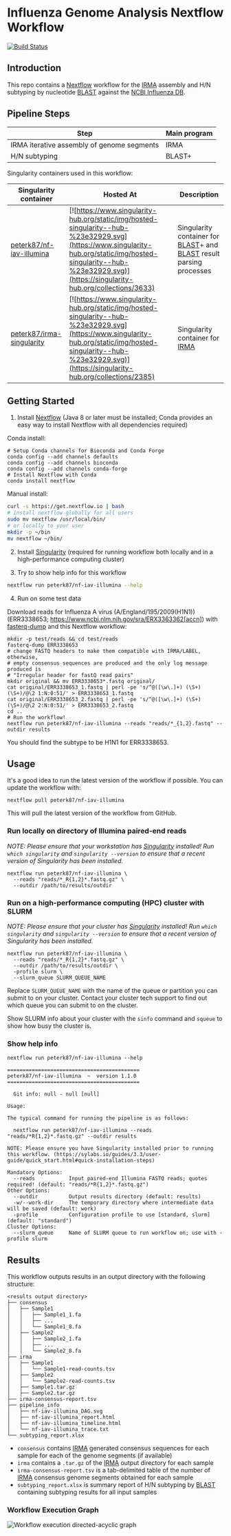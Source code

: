 # Influenza Genome Analysis Nextflow Workflow

[![Build Status](https://dev.azure.com/peterkruczkiewicz/nf-iav-illumina/_apis/build/status/peterk87.nf-iav-illumina?branchName=master)](https://dev.azure.com/peterkruczkiewicz/nf-iav-illumina/_build/latest?definitionId=1&branchName=master)

## Introduction

This repo contains a [Nextflow][] workflow for the [IRMA][] assembly and H/N subtyping by nucleotide [BLAST][] against the [NCBI Influenza DB][].

## Pipeline Steps

| Step                                                | Main program                        |
|-----------------------------------------------------|-------------------------------------|
| IRMA iterative assembly of genome segments          | IRMA                                |
| H/N subtyping                                       | BLAST+                              |

Singularity containers used in this workflow:

| Singularity container | Hosted At | Description |
|-----------------------|-----------|-------------|
| [peterk87/nf-iav-illumina](https://singularity-hub.org/collections/3633) | [![https://www.singularity-hub.org/static/img/hosted-singularity--hub-%23e32929.svg](https://www.singularity-hub.org/static/img/hosted-singularity--hub-%23e32929.svg)](https://singularity-hub.org/collections/3633) | Singularity container for [BLAST][]+ and [BLAST][] result parsing processes |
| [peterk87/irma-singularity](https://singularity-hub.org/collections/2385) | [![https://www.singularity-hub.org/static/img/hosted-singularity--hub-%23e32929.svg](https://www.singularity-hub.org/static/img/hosted-singularity--hub-%23e32929.svg)](https://singularity-hub.org/collections/2385) | Singularity container for [IRMA][] |

## Getting Started

1. Install [Nextflow][] (Java 8 or later must be installed; Conda provides an easy way to install Nextflow with all dependencies required)

Conda install:

```
# Setup Conda channels for Bioconda and Conda Forge
conda config --add channels defaults
conda config --add channels bioconda
conda config --add channels conda-forge
# Install Nextflow with Conda
conda install nextflow
```

Manual install:

```bash
curl -s https://get.nextflow.io | bash
# install nextflow globally for all users
sudo mv nextflow /usr/local/bin/
# or locally to your user
mkdir -p ~/bin
mv nextflow ~/bin/
```

2. Install [Singularity][] (required for running workflow both locally and in a high-performance computing cluster)

3. Try to show help info for this workflow

```bash
nextflow run peterk87/nf-iav-illumina --help
```

4. Run on some test data

Download reads for Influenza A virus (A/England/195/2009(H1N1)) (ERR3338653; https://www.ncbi.nlm.nih.gov/sra/ERX3363362[accn]) with [fasterq-dump](https://github.com/ncbi/sra-tools/wiki/HowTo:-fasterq-dump) and this Nextflow workflow:
```
mkdir -p test/reads && cd test/reads
fasterq-dump ERR3338653
# change FASTQ headers to make them compatible with IRMA/LABEL, otherwise, 
# empty consensus sequences are produced and the only log message produced is
# "Irregular header for fastQ read pairs"
mkdir original && mv ERR3338653*.fastq original/
cat original/ERR3338653_1.fastq | perl -pe 's/^@([\w\.]+) (\S+) (\S+)/@\2 1:N:0:51/' > ERR3338653_1.fastq
cat original/ERR3338653_2.fastq | perl -pe 's/^@([\w\.]+) (\S+) (\S+)/@\2 2:N:0:51/' > ERR3338653_2.fastq
cd ..
# Run the workflow!
nextflow run peterk87/nf-iav-illumina --reads "reads/*_{1,2}.fastq" --outdir results
```

You should find the subtype to be H1N1 for ERR3338653.

## Usage

It's a good idea to run the latest version of the workflow if possible. 
You can update the workflow with:

```
nextflow pull peterk87/nf-iav-illumina
```

This will pull the latest version of the workflow from GitHub.

### Run locally on directory of Illumina paired-end reads

*NOTE: Please ensure that your workstation has [Singularity][] installed! Run `which singularity` and `singularity --version` to ensure that a recent version of Singularity has been installed.*

```
nextflow run peterk87/nf-iav-illumina \
  --reads "reads/*_R{1,2}*.fastq.gz" \
  --outdir /path/to/results/outdir
```

### Run on a high-performance computing (HPC) cluster with SLURM

*NOTE: Please ensure that your cluster has [Singularity][] installed! Run `which singularity` and `singularity --version` to ensure that a recent version of Singularity has been installed.*

```
nextflow run peterk87/nf-iav-illumina \
  --reads "reads/*_R{1,2}*.fastq.gz" \
  --outdir /path/to/results/outdir \
  -profile slurm \
  --slurm_queue SLURM_QUEUE_NAME 
```

Replace `SLURM_QUEUE_NAME` with the name of the queue or partition you can submit to on your cluster.
Contact your cluster tech support to find out which queue you can submit to on the cluster. 

Show SLURM info about your cluster with the `sinfo` command and `squeue` to show how busy the cluster is. 

### Show help info

```
nextflow run peterk87/nf-iav-illumina --help
```

```
===========================================
peterk87/nf-iav-illumina  ~  version 1.1.0
===========================================

  Git info: null - null [null]

Usage:

The typical command for running the pipeline is as follows:

  nextflow run peterk87/nf-iav-illumina --reads "reads/*R{1,2}*.fastq.gz" --outdir results

NOTE: Please ensure you have Singularity installed prior to running this workflow. (https://sylabs.io/guides/3.3/user-guide/quick_start.html#quick-installation-steps)

Mandatory Options:
  --reads           Input paired-end Illumina FASTQ reads; quotes required! (default: "reads/*R{1,2}*.fastq.gz")
Other Options:
  --outdir          Output results directory (default: results)
  -w/--work-dir     The temporary directory where intermediate data will be saved (default: work)
  -profile          Configuration profile to use [standard, slurm] (default: "standard")
Cluster Options:
  --slurm_queue     Name of SLURM queue to run workflow on; use with -profile slurm
```


## Results

This workflow outputs results in an output directory with the following structure:

```
<results output directory>
├── consensus
│   ├── Sample1
│   │   ├── Sample1_1.fa
│   │   ├── ...
│   │   └── Sample1_8.fa
│   ├── Sample2
│   │   ├── Sample2_1.fa
│   │   ├── ...
│   │   └── Sample2_8.fa
├── irma
│   ├── Sample1
│   │   └── Sample1-read-counts.tsv
│   ├── Sample2
│   │   └── Sample2-read-counts.tsv
│   ├── Sample1.tar.gz
│   ├── Sample2.tar.gz
├── irma-consensus-report.tsv
├── pipeline_info
│   ├── nf-iav-illumina_DAG.svg
│   ├── nf-iav-illumina_report.html
│   ├── nf-iav-illumina_timeline.html
│   └── nf-iav-illumina_trace.txt
└── subtyping_report.xlsx
```

- `consensus` contains [IRMA] generated consensus sequences for each sample for each of the genome segments (if available)
- `irma` contains a `.tar.gz` of the [IRMA] output directory for each sample
- `irma-consensus-report.tsv` is a tab-delimited table of the number of [IRMA] consensus genome segments obtained for each sample
- `subtyping_report.xlsx` is summary report of H/N subtyping by [BLAST] containing subtyping results for all input samples



### Workflow Execution Graph

![Workflow execution directed-acyclic graph](dag.svg)



[NCBI Influenza DB]: ftp://ftp.ncbi.nih.gov/genomes/INFLUENZA/
[BLAST]: https://blast.ncbi.nlm.nih.gov/Blast.cgi
[IRMA]: https://wonder.cdc.gov/amd/flu/irma/
[Nextflow]: https://www.nextflow.io/
[Singularity]: https://www.sylabs.io/guides/3.0/user-guide/quick_start.html#quick-installation-steps
